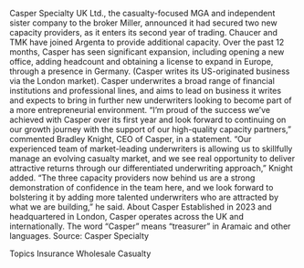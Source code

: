 Casper Specialty UK Ltd., the casualty-focused MGA and independent sister company to the broker Miller, announced it had secured two new capacity providers, as it enters its second year of trading.
Chaucer and TMK have joined Argenta to provide additional capacity. Over the past 12 months, Casper has seen significant expansion, including opening a new office, adding headcount and obtaining a license to expand in Europe, through a presence in Germany. (Casper writes its US-originated business via the London market).
Casper underwrites a broad range of financial institutions and professional lines, and aims to lead on business it writes and expects to bring in further new underwriters looking to become part of a more entrepreneurial environment.
“I’m proud of the success we’ve achieved with Casper over its first year and look forward to continuing on our growth journey with the support of our high-quality capacity partners,” commented Bradley Knight, CEO of Casper, in a statement.
“Our experienced team of market-leading underwriters is allowing us to skillfully manage an evolving casualty market, and we see real opportunity to deliver attractive returns through our differentiated underwriting approach,” Knight added.
“The three capacity providers now behind us are a strong demonstration of confidence in the team here, and we look forward to bolstering it by adding more talented underwriters who are attracted by what we are building,” he said.
About Casper
Established in 2023 and headquartered in London, Casper operates across the UK and internationally. The word “Casper” means “treasurer” in Aramaic and other languages.
Source: Casper Specialty

Topics
Insurance Wholesale
Casualty
